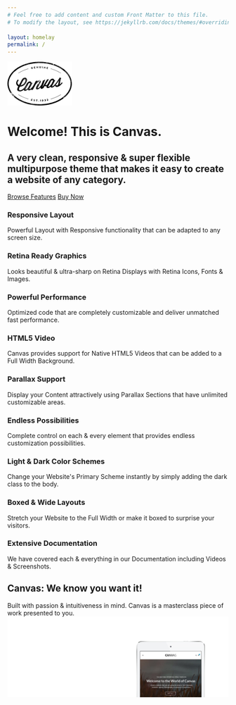 ```yaml
---
# Feel free to add content and custom Front Matter to this file.
# To modify the layout, see https://jekyllrb.com/docs/themes/#overriding-theme-defaults

layout: homelay
permalink: /
---
```


<div class="container clearfix">
    <div class="mx-auto center clearfix" style="max-width: 900px;">
        <img class="bottommargin" src="images/logo-side.png" alt="Image">
        <h1>Welcome! This is <span>Canvas</span>.</h1>
        <h2>A very clean, responsive &amp; super flexible multipurpose theme that makes it easy to create a website of any category.</h2>
        <a href="#" class="button button-3d button-dark button-large ">Browse Features</a>
        <a href="#" class="button button-3d button-large">Buy Now</a>
    </div>
    <div class="line"></div>
    <div class="row justify-content-center col-mb-50">
        <div class="col-sm-6 col-lg-4">
            <div class="feature-box fbox-sm fbox-plain" data-animate="fadeIn">
                <div class="fbox-icon">
                    <a href="#"><i class="icon-phone2"></i></a>
                </div>
                <div class="fbox-content">
                    <h3>Responsive Layout</h3>
                    <p>Powerful Layout with Responsive functionality that can be adapted to any screen size.</p>
                </div>
            </div>
        </div>
        <div class="col-sm-6 col-lg-4">
            <div class="feature-box fbox-sm fbox-plain" data-animate="fadeIn" data-delay="200">
                <div class="fbox-icon">
                    <a href="#"><i class="icon-eye"></i></a>
                </div>
                <div class="fbox-content">
                    <h3>Retina Ready Graphics</h3>
                    <p>Looks beautiful &amp; ultra-sharp on Retina Displays with Retina Icons, Fonts &amp; Images.</p>
                </div>
            </div>
        </div>
        <div class="col-sm-6 col-lg-4">
            <div class="feature-box fbox-sm fbox-plain" data-animate="fadeIn" data-delay="400">
                <div class="fbox-icon">
                    <a href="#"><i class="icon-star2"></i></a>
                </div>
                <div class="fbox-content">
                    <h3>Powerful Performance</h3>
                    <p>Optimized code that are completely customizable and deliver unmatched fast performance.</p>
                </div>
            </div>
        </div>
        <div class="col-sm-6 col-lg-4">
            <div class="feature-box fbox-sm fbox-plain" data-animate="fadeIn" data-delay="600">
                <div class="fbox-icon">
                    <a href="#"><i class="icon-video"></i></a>
                </div>
                <div class="fbox-content">
                    <h3>HTML5 Video</h3>
                    <p>Canvas provides support for Native HTML5 Videos that can be added to a Full Width Background.</p>
                </div>
            </div>
        </div>
        <div class="col-sm-6 col-lg-4">
            <div class="feature-box fbox-sm fbox-plain" data-animate="fadeIn" data-delay="800">
                <div class="fbox-icon">
                    <a href="#"><i class="icon-params"></i></a>
                </div>
                <div class="fbox-content">
                    <h3>Parallax Support</h3>
                    <p>Display your Content attractively using Parallax Sections that have unlimited customizable areas.</p>
                </div>
            </div>
        </div>
        <div class="col-sm-6 col-lg-4">
            <div class="feature-box fbox-sm fbox-plain" data-animate="fadeIn" data-delay="1000">
                <div class="fbox-icon">
                    <a href="#"><i class="icon-fire"></i></a>
                </div>
                <div class="fbox-content">
                    <h3>Endless Possibilities</h3>
                    <p>Complete control on each &amp; every element that provides endless customization possibilities.</p>
                </div>
            </div>
        </div>
        <div class="col-sm-6 col-lg-4">
            <div class="feature-box fbox-sm fbox-plain" data-animate="fadeIn" data-delay="1200">
                <div class="fbox-icon">
                    <a href="#"><i class="icon-bulb"></i></a>
                </div>
                <div class="fbox-content">
                    <h3>Light &amp; Dark Color Schemes</h3>
                    <p>Change your Website's Primary Scheme instantly by simply adding the dark class to the body.</p>
                </div>
            </div>
        </div>
        <div class="col-sm-6 col-lg-4">
            <div class="feature-box fbox-sm fbox-plain" data-animate="fadeIn" data-delay="1400">
                <div class="fbox-icon">
                    <a href="#"><i class="icon-heart2"></i></a>
                </div>
                <div class="fbox-content">
                    <h3>Boxed &amp; Wide Layouts</h3>
                    <p>Stretch your Website to the Full Width or make it boxed to surprise your visitors.</p>
                </div>
            </div>
        </div>
        <div class="col-sm-6 col-lg-4">
            <div class="feature-box fbox-sm fbox-plain" data-animate="fadeIn" data-delay="1600">
                <div class="fbox-icon">
                    <a href="#"><i class="icon-note"></i></a>
                </div>
                <div class="fbox-content">
                    <h3>Extensive Documentation</h3>
                    <p>We have covered each &amp; everything in our Documentation including Videos &amp; Screenshots.</p>
                </div>
            </div>
        </div>
    </div>
</div>

<div class="clear"></div>

<div class="section parallax dark mb-0 border-bottom-0" style="background-image: url('images/parallax/7.jpg');" data-bottom-top="background-position:0px 0px;" data-top-bottom="background-position:0px -300px;">
    <div class="container clearfix">
        <div class="heading-block center">
            <h2>Canvas: We know you want it!</h2>
            <span>Built with passion &amp; intuitiveness in mind. Canvas is a masterclass piece of work presented to you.</span>
        </div>
        <div style="position: relative; margin-bottom: -60px;" data-height-xl="415" data-height-lg="342" data-height-md="262" data-height-sm="160" data-height-xs="102">
            <img src="images/services/chrome.png" style="position: absolute; top: 0; left: 0;" data-animate="fadeInUp" alt="Chrome">
            <img src="images/services/ipad3.png" style="position: absolute; top: 0; left: 0;" data-animate="fadeInUp" data-delay="300" alt="iPad">
        </div>
    </div>
</div>